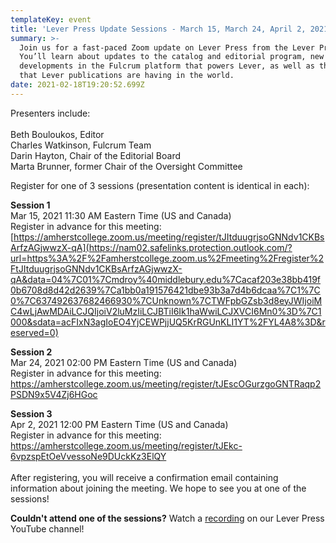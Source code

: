 ```yaml
---
templateKey: event
title: 'Lever Press Update Sessions - March 15, March 24, April 2, 2021'
summary: >-
  Join us for a fast-paced Zoom update on Lever Press from the Lever Press Team.
  You’ll learn about updates to the catalog and editorial program, new
  developments in the Fulcrum platform that powers Lever, as well as the impact
  that Lever publications are having in the world. 
date: 2021-02-18T19:20:52.699Z
---
```

Presenters include:\
\
Beth Bouloukos, Editor\
Charles Watkinson, Fulcrum Team\
Darin Hayton, Chair of the Editorial Board\
Marta Brunner, former Chair of the Oversight Committee

Register for one of 3 sessions (presentation content is identical in each):

**Session 1**\
Mar 15, 2021 11:30 AM Eastern Time (US and Canada)\
Register in advance for this meeting:\
[https://amherstcollege.zoom.us/meeting/register/tJItduugrjsoGNNdv1CKBsArfzAGjwwzX-qA](https://nam02.safelinks.protection.outlook.com/?url=https%3A%2F%2Famherstcollege.zoom.us%2Fmeeting%2Fregister%2FtJItduugrjsoGNNdv1CKBsArfzAGjwwzX-qA&data=04%7C01%7Cmdroy%40middlebury.edu%7Cacaf203e38bb419f0b6708d8d42d2639%7Ca1bb0a191576421dbe93b3a7d4b6dcaa%7C1%7C0%7C637492637682466930%7CUnknown%7CTWFpbGZsb3d8eyJWIjoiMC4wLjAwMDAiLCJQIjoiV2luMzIiLCJBTiI6Ik1haWwiLCJXVCI6Mn0%3D%7C1000&sdata=acFIxN3agIoEO4YjCEWPjjUQ5KrRGUnKLI1YT%2FYL4A8%3D&reserved=0)

**Session 2**\
Mar 24, 2021 02:00 PM Eastern Time (US and Canada)\
Register in advance for this meeting:\
<https://amherstcollege.zoom.us/meeting/register/tJEscOGurzgoGNTRaqp2PSDN9x5V4Zj6HGoc>

**Session 3**\
Apr 2, 2021 12:00 PM Eastern Time (US and Canada)\
Register in advance for this meeting:\
<https://amherstcollege.zoom.us/meeting/register/tJEkc-6vpzspEtOeVvessoNe9DUckKz3ElQY>\
\
After registering, you will receive a confirmation email containing information about joining the meeting. We hope to see you at one of the sessions!

**Couldn't attend one of the sessions?** Watch a [recording](https://youtu.be/bIeICwYCugE) on our Lever Press YouTube channel!